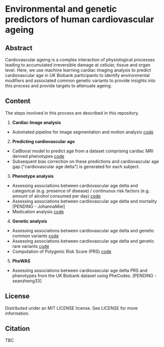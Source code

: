 # Environmental and genetic predictors of human cardiovascular ageing

## Abstract
Cardiovascular ageing is a complex interaction of physiological processes leading to accumulated irreversible damage at cellular, tissue and organ level. Here, we use machine learning cardiac imaging analysis to predict cardiovascular age in UK Biobank participants to identify environmental modifiers and associated common genetic variants to provide insights into this process and provide targets to attenuate ageing. 

## Content

The steps involved in this process are described in this repository.

1. **Cardiac Image analysis**
- Automated pipeline for image segmentation and motion analysis [code](https://github.com/baiwenjia/ukbb_cardiac/tree/2b6d6371be9a666a41627926324030c31897f877)   

2. **Predicting cardiovascular age** 
- CatBoost model to predict age from a dataset comprising cardiac MRI derived phenotypes [code](https://github.com/ImperialCollegeLondon/cardiovascular_ageing/tree/main/predicting%20cardiac%20age)
- Subsequent bias correction on these predictions and cardiovascular age gap ("cardiovascular age delta") is generated for each subject. 

3. **Phenotype analysis**
- Assessing associations between cardiovascular age delta and categorical (e.g. presence of disease) / continuous risk factors (e.g. amount of alcohol consumed per day) [code](https://github.com/ImperialCollegeLondon/cardiovascular_ageing/tree/main/phenotype%20analysis)
- Assessing associations between cardiovascular age delta and mortality [PENDING - JohannaMiel]
- Medication analysis [code](https://github.com/ImperialCollegeLondon/cardiovascular_ageing/tree/main/phenotype%20analysis/self-rep-med-analysis)

4. **Genetic analysis**
- Assessing associations between cardiovascular age delta and genetic common variants [code](https://github.com/ImperialCollegeLondon/cardiovascular_ageing/tree/main/genetic%20analysis/common%20variant%20analysis)
- Assessing associations between cardiovascular age delta and genetic rare variants [code](https://github.com/ImperialCollegeLondon/cardiovascular_ageing/tree/main/genetic%20analysis/regenie)
- Computation of Polygenic Risk Score (PRS) [code](https://github.com/ImperialCollegeLondon/cardiovascular_ageing/tree/main/genetic%20analysis/prs)

5. **PheWAS**
- Assessing associations between cardiovascular age delta PRS and phenotypes from the UK Biobank dataset using PheCodes. [PENDING - seanzheng33]

## License
Distributed under an MIT LICENSE license. See LICENSE for more information.

## Citation
TBC
